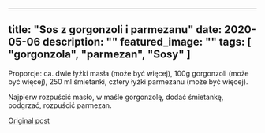 
---
title: "Sos z gorgonzoli i parmezanu"
date: 2020-05-06
description: ""
featured_image: ""
tags: [ "gorgonzola", "parmezan", "Sosy" ]
---

<!-- Number 35 -->

Proporcje: ca. dwie łyżki masła (może być więcej), 100g gorgonzoli (może być więcej), 250 ml śmietanki, cztery łyżki parmezanu (może być więcej).

Najpierw rozpuścić masło, w maśle gorgonzolę, dodać śmietankę, podgrzać, rozpuścić parmezan.



[Original post](https://statystycznakuchnia.wordpress.com/2020/05/06/sos-z-gorgonzoli-i-parmezanu/)


